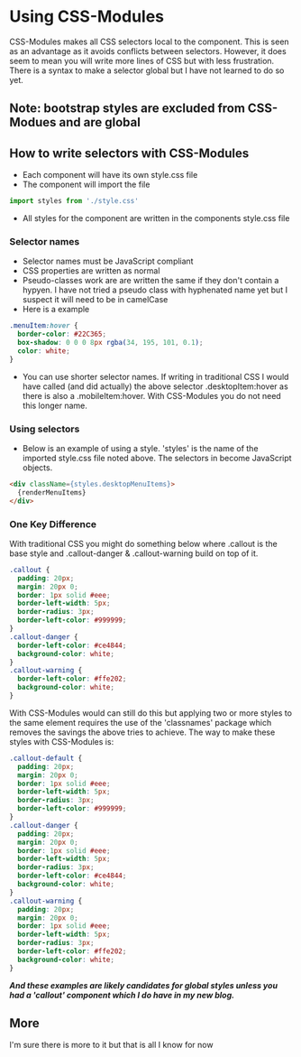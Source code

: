 # Using CSS-Modules

CSS-Modules makes all CSS selectors local to the component. This is seen as an advantage as it avoids conflicts between selectors. However, it does seem to mean you will write more lines of CSS but with less frustration. There is a syntax to make a selector global but I have not learned to do so yet.

## Note: bootstrap styles are excluded from CSS-Modues and are global

## How to write selectors with CSS-Modules
- Each component will have its own style.css file
- The component will import the file
````javascript
import styles from './style.css'
````
- All styles for the component are written in the components style.css file

### Selector names
- Selector names must be JavaScript compliant
- CSS properties are written as normal
- Pseudo-classes work are are written the same if they don't contain a hypyen. I have not tried a pseudo class with hyphenated name yet but I suspect it will need to be in camelCase
- Here is a example
````css
.menuItem:hover {
  border-color: #22C365;
  box-shadow: 0 0 0 8px rgba(34, 195, 101, 0.1);
  color: white;
}
````
- You can use shorter selector names. If writing in traditional CSS I would have called (and did actually) the above selector .desktopItem:hover as there is also a .mobileItem:hover. With CSS-Modules you do not need this longer name.

### Using selectors
- Below is an example of using a style. 'styles' is the name of the imported style.css file noted above. The selectors in become JavaScript objects.
````html
<div className={styles.desktopMenuItems}>
  {renderMenuItems}
</div>
````

### One Key Difference
With traditional CSS you might do something below where .callout is the base style and .callout-danger & .callout-warning build on top of it.
````css
.callout {
  padding: 20px;
  margin: 20px 0;
  border: 1px solid #eee;
  border-left-width: 5px;
  border-radius: 3px;
  border-left-color: #999999;
}
.callout-danger {
  border-left-color: #ce4844;
  background-color: white;
}
.callout-warning {
  border-left-color: #ffe202;
  background-color: white;
}
````
With CSS-Modules would can still do this but applying two or more styles to the same element requires the use of the 'classnames' package which removes the savings the above tries to achieve. The way to make these styles with CSS-Modules is:
````css
.callout-default {
  padding: 20px;
  margin: 20px 0;
  border: 1px solid #eee;
  border-left-width: 5px;
  border-radius: 3px;
  border-left-color: #999999;
}
.callout-danger {
  padding: 20px;
  margin: 20px 0;
  border: 1px solid #eee;
  border-left-width: 5px;
  border-radius: 3px;
  border-left-color: #ce4844;
  background-color: white;
}
.callout-warning {
  padding: 20px;
  margin: 20px 0;
  border: 1px solid #eee;
  border-left-width: 5px;
  border-radius: 3px;
  border-left-color: #ffe202;
  background-color: white;
}
````
**_And these examples are likely candidates for global styles unless you had a 'callout' component which I do have in my new blog._**
## More
I'm sure there is more to it but that is all I know for now
